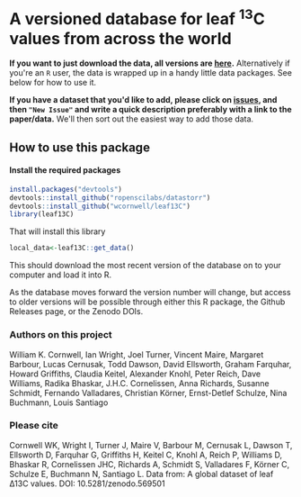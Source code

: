 # A versioned database for leaf <sup>13</sup>C values from across the world

**If you want to just download the data, all versions are [here](https://github.com/wcornwell/leaf13C/releases).**  Alternatively if you're an `R` user, the data is wrapped up in a handy little data packages.  See below for how to use it.  

**If you have a dataset that you'd like to add, please click on [issues](https://github.com/wcornwell/leaf13C/issues), and then `"New Issue"` and write a quick description preferably with a link to the paper/data.** We'll then sort out the easiest way to add those data.  

## How to use this package

#### Install the required packages

```r
install.packages("devtools")
devtools::install_github("ropenscilabs/datastorr")
devtools::install_github("wcornwell/leaf13C")
library(leaf13C)
```
That will install this library

```r
local_data<-leaf13C::get_data()
```
This should download the most recent version of the database on to your computer and load it into R.  

As the database moves forward the version number will change, but access to older versions will be possible through either this R package, the Github Releases page, or the Zenodo DOIs.

### Authors on this project

William K. Cornwell, Ian Wright, Joel Turner, Vincent Maire, Margaret Barbour, Lucas Cernusak, Todd Dawson,
David Ellsworth, Graham Farquhar, Howard Griffiths, Claudia Keitel, Alexander Knohl, Peter Reich,
Dave Williams, Radika Bhaskar, J.H.C. Cornelissen,
Anna Richards, Susanne Schmidt, Fernando Valladares, Christian Körner, Ernst-Detlef Schulze, Nina Buchmann, Louis Santiago

### Please cite

Cornwell WK, Wright I, Turner J, Maire V, Barbour M, Cernusak L, Dawson T, Ellsworth D, Farquhar G, Griffiths H, Keitel C, Knohl A, Reich P, Williams D, Bhaskar R, Cornelissen JHC, Richards A, Schmidt S, Valladares F, Körner C, Schulze E, Buchmann N, Santiago L. Data from:  A global dataset of leaf ∆13C values. DOI: 10.5281/zenodo.569501
